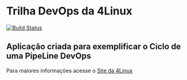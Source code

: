 # Trilha DevOps da 4Linux

<!-- Altere a Flag abaixo com sua URL do Travis -->
<!-- [![Build Status](https://travis-ci.org/gabyldias/simple-unittest.svg?branch=master)](https://travis-ci.org/gabyldias/simple-unittest) -->
[![Build Status](https://travis-ci.org/joaorolim/DevOpsLab-HelloWorld.svg?branch=master)](https://travis-ci.org/joaorolim/DevOpsLab-HelloWorld)

## Aplicação criada para exemplificar o Ciclo de uma PipeLine DevOps


Para maiores informações acesse o [Site da 4Linux](https://www.4linux.com.br/cursos/devops)
